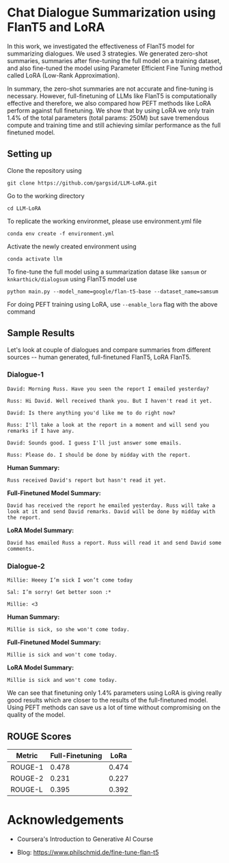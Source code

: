 # Chat Dialogue Summarization using FlanT5 and LoRA

In this work, we investigated the effectiveness of FlanT5 model for summarizing dialogues. We used 3 strategies. We generated zero-shot summaries, summaries after fine-tuning the full model on a training dataset, and also fine-tuned the model using Parameter Efficient Fine Tuning method called LoRA (Low-Rank Approximation). 

In summary, the zero-shot summaries are not accurate and fine-tuning is necessary. However, full-finetuning of LLMs like FlanT5 is computationally effective and therefore, we also compared how PEFT methods like LoRA perform against full finetuning. We show that by using LoRA we only train 1.4% of the total parameters (total params: 250M) but save tremendous compute and training time and still achieving similar performance as the full finetuned model. 

## Setting up

Clone the repository using 

```
git clone https://github.com/gargsid/LLM-LoRA.git
```

Go to the working directory

```
cd LLM-LoRA
```

To replicate the working environmet, please use environment.yml file

```
conda env create -f environment.yml
```

Activate the newly created environment using

```
conda activate llm
```

To fine-tune the full model using a summarization datase like `samsum` or `knkarthick/dialogsum` using FlanT5 model use

```
python main.py --model_name=google/flan-t5-base --dataset_name=samsum
```

For doing PEFT training using LoRA, use `--enable_lora` flag with the above command

## Sample Results

Let's look at couple of dialogues and compare summaries from different sources -- human generated, full-finetuned FlanT5, LoRA FlanT5. 

### Dialogue-1

```
David: Morning Russ. Have you seen the report I emailed yesterday?

Russ: Hi David. Well received thank you. But I haven't read it yet.

David: Is there anything you'd like me to do right now?

Russ: I'll take a look at the report in a moment and will send you remarks if I have any.

David: Sounds good. I guess I'll just answer some emails.

Russ: Please do. I should be done by midday with the report.
```

**Human Summary:**
```
Russ received David's report but hasn't read it yet.
```

**Full-Finetuned Model Summary:** 
```
David has received the report he emailed yesterday. Russ will take a look at it and send David remarks. David will be done by midday with the report.
```
**LoRA Model Summary:**
```
David has emailed Russ a report. Russ will read it and send David some comments.
```

### Dialogue-2

```
Millie: Heeey I’m sick I won’t come today

Sal: I’m sorry! Get better soon :*

Millie: <3
```

**Human Summary:**
```
Millie is sick, so she won't come today.
```
**Full-Finetuned Model Summary:** 
```
Millie is sick and won't come today.
```
**LoRA Model Summary:**
```
Millie is sick and won't come today. 
```

We can see that finetuning only 1.4% parameters using LoRA is giving really good results which are closer to the results of the full-finetuned model. Using PEFT methods can save us a lot of time without compromising on the quality of the model. 

## ROUGE Scores

| Metric  | Full-Finetuning  | LoRa  |
|---|---|---|
| ROUGE-1  | 0.478  | 0.474  |
| ROUGE-2  | 0.231  | 0.227  |
| ROUGE-L  | 0.395  | 0.392  |



# Acknowledgements

- Coursera's Introduction to Generative AI Course

- Blog: https://www.philschmid.de/fine-tune-flan-t5


